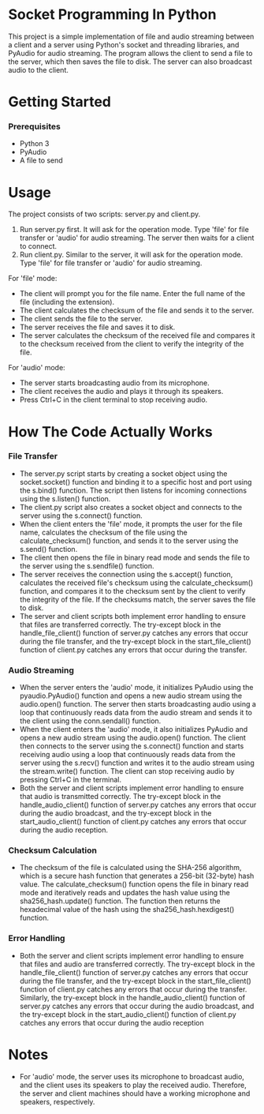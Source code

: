 # Socket Programming In Python
This project is a simple implementation of file and audio streaming between a client and a server using Python's socket and threading libraries, and PyAudio for audio streaming. The program allows the client to send a file to the server, which then saves the file to disk. The server can also broadcast audio to the client.

# Getting Started
### Prerequisites
- Python 3
- PyAudio
- A file to send 

# Usage
The project consists of two scripts: server.py and client.py.
1. Run server.py first. It will ask for the operation mode. Type 'file' for file transfer or 'audio' for audio streaming. The server then waits for a client to connect.
2. Run client.py. Similar to the server, it will ask for the operation mode. Type 'file' for file transfer or 'audio' for audio streaming.

For 'file' mode:
- The client will prompt you for the file name. Enter the full name of the file (including the extension).
- The client calculates the checksum of the file and sends it to the server.
- The client sends the file to the server.
- The server receives the file and saves it to disk.
- The server calculates the checksum of the received file and compares it to the checksum received from the client to verify the integrity of the file.

For 'audio' mode:

- The server starts broadcasting audio from its microphone.
- The client receives the audio and plays it through its speakers.
- Press Ctrl+C in the client terminal to stop receiving audio.

# How The Code Actually Works
### File Transfer
- The server.py script starts by creating a socket object using the socket.socket() function and binding it to a specific host and port using the s.bind() function. The script then listens for incoming connections using the s.listen() function.
- The client.py script also creates a socket object and connects to the server using the s.connect() function.
- When the client enters the 'file' mode, it prompts the user for the file name, calculates the checksum of the file using the calculate_checksum() function, and sends it to the server using the s.send() function.
- The client then opens the file in binary read mode and sends the file to the server using the s.sendfile() function.
- The server receives the connection using the s.accept() function, calculates the received file's checksum using the calculate_checksum() function, and compares it to the checksum sent by the client to verify the integrity of the file. If the checksums match, the server saves the file to disk.
- The server and client scripts both implement error handling to ensure that files are transferred correctly. The try-except block in the handle_file_client() function of server.py catches any errors that occur during the file transfer, and the try-except block in the start_file_client() function of client.py catches any errors that occur during the transfer.
### Audio Streaming
- When the server enters the 'audio' mode, it initializes PyAudio using the pyaudio.PyAudio() function and opens a new audio stream using the audio.open() function. The server then starts broadcasting audio using a loop that continuously reads data from the audio stream and sends it to the client using the conn.sendall() function.
- When the client enters the 'audio' mode, it also initializes PyAudio and opens a new audio stream using the audio.open() function. The client then connects to the server using the s.connect() function and starts receiving audio using a loop that continuously reads data from the server using the s.recv() function and writes it to the audio stream using the stream.write() function. The client can stop receiving audio by pressing Ctrl+C in the terminal.
- Both the server and client scripts implement error handling to ensure that audio is transmitted correctly. The try-except block in the handle_audio_client() function of server.py catches any errors that occur during the audio broadcast, and the try-except block in the start_audio_client() function of client.py catches any errors that occur during the audio reception.
### Checksum Calculation
- The checksum of the file is calculated using the SHA-256 algorithm, which is a secure hash function that generates a 256-bit (32-byte) hash value. The calculate_checksum() function opens the file in binary read mode and iteratively reads and updates the hash value using the sha256_hash.update() function. The function then returns the hexadecimal value of the hash using the sha256_hash.hexdigest() function.
### Error Handling
- Both the server and client scripts implement error handling to ensure that files and audio are transferred correctly. The try-except block in the handle_file_client() function of server.py catches any errors that occur during the file transfer, and the try-except block in the start_file_client() function of client.py catches any errors that occur during the transfer. Similarly, the try-except block in the handle_audio_client() function of server.py catches any errors that occur during the audio broadcast, and the try-except block in the start_audio_client() function of client.py catches any errors that occur during the audio reception

# Notes
- For 'audio' mode, the server uses its microphone to broadcast audio, and the client uses its speakers to play the received audio. Therefore, the server and client machines should have a working microphone and speakers, respectively.
